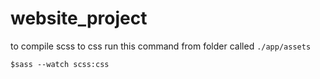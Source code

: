 # website_project

to compile scss to css run this command from folder called `./app/assets`

`$sass --watch scss:css`
